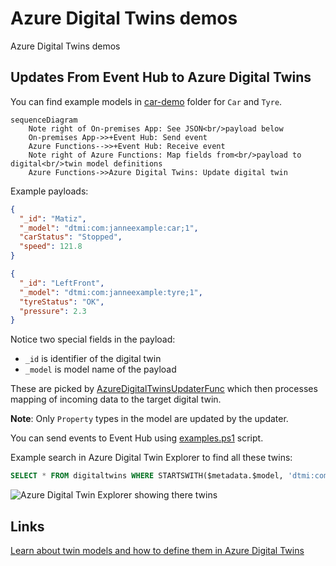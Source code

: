 # Azure Digital Twins demos

Azure Digital Twins demos

## Updates From Event Hub to Azure Digital Twins

You can find example models in [car-demo](./models/car-demo) folder for `Car` and `Tyre`.

```mermaid
sequenceDiagram
    Note right of On-premises App: See JSON<br/>payload below
    On-premises App->>+Event Hub: Send event
    Azure Functions-->>+Event Hub: Receive event
    Note right of Azure Functions: Map fields from<br/>payload to digital<br/>twin model definitions
    Azure Functions->>Azure Digital Twins: Update digital twin
```

Example payloads:

```json
{
  "_id": "Matiz",
  "_model": "dtmi:com:janneexample:car;1",
  "carStatus": "Stopped",
  "speed": 121.8
}
```

```json
{
  "_id": "LeftFront",
  "_model": "dtmi:com:janneexample:tyre;1",
  "tyreStatus": "OK",
  "pressure": 2.3
}
```

Notice two special fields in the payload:

- `_id` is identifier of the digital twin
- `_model` is model name of the payload

These are picked by [AzureDigitalTwinsUpdaterFunc](./src/AzureDigitalTwinsUpdaterFunc) which
then processes mapping of incoming data to the target digital twin.

**Note**: Only `Property` types in the model are updated by the updater.

You can send events to Event Hub using [examples.ps1](./examples.ps1) script.

Example search in Azure Digital Twin Explorer to find all these twins:

```sql
SELECT * FROM digitaltwins WHERE STARTSWITH($metadata.$model, 'dtmi:com:janneexample')
```

![Azure Digital Twin Explorer showing there twins](https://user-images.githubusercontent.com/2357647/223973828-1862eaeb-8dec-4bd3-8781-bb8e92ff460e.png)

## Links

[Learn about twin models and how to define them in Azure Digital Twins](https://learn.microsoft.com/en-us/azure/digital-twins/concepts-models)
